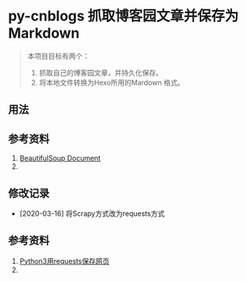 # py-cnblogs 抓取博客园文章并保存为Markdown

> 本项目目标有两个：
> 1. 抓取自己的博客园文章，并持久化保存。
> 2. 将本地文件转换为Hexo所用的Mardown 格式。

## 用法

## 参考资料
1. [BeautifulSoup Document](https://www.crummy.com/software/BeautifulSoup/bs4/doc.zh/#id20)
2. []()

## 修改记录
* [2020-03-16] 将Scrapy方式改为requests方式


## 参考资料
1. [Python3用requests保存网页](https://www.cnblogs.com/nancyzhu/p/8412950.html)
2. []()